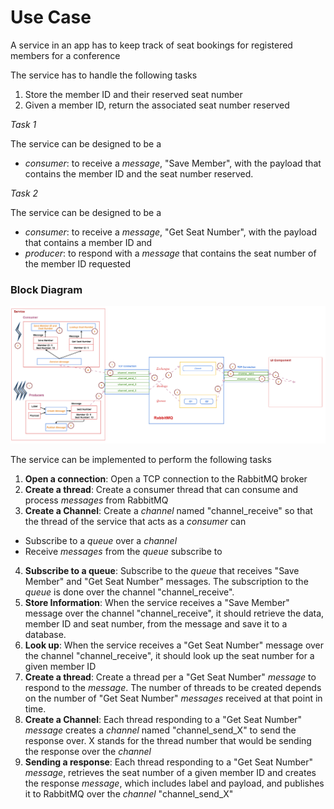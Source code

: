 # Use Case

A service in an app has to keep track of seat bookings for registered members for a conference

The service has to handle the following tasks

1. Store the member ID and their reserved seat number 
2. Given a member ID, return the associated seat number reserved

*Task 1*

The service can be designed to be a

* *consumer*: to receive a *message*, "Save Member", with the payload that contains the member ID and the seat number reserved.

*Task 2*

The service can be designed to be a

* *consumer*: to receive a *message*, "Get Seat Number", with the payload that contains a member ID and 
* *producer*: to respond with a *message* that contains the seat number of the member ID requested

### Block Diagram

![](_misc/Block%20Diagram.png)

The service can be implemented to perform the following tasks

1. **Open a connection**: Open a TCP connection to the RabbitMQ broker
2. **Create a thread**: Create a consumer thread that can consume and process *messages* from RabbitMQ
3. **Create a Channel**: Create a *channel* named "channel_receive" so that the thread of the service that acts as a *consumer* can
  * Subscribe to a *queue* over a *channel*
  * Receive *messages* from the *queue* subscribe to
4. **Subscribe to a queue**: Subscribe to the *queue* that receives "Save Member" and "Get Seat Number" messages. The subscription to the *queue* is done over the channel "channel_receive".
5. **Store Information**: When the service receives a "Save Member" message over the channel "channel_receive", it should retrieve the data, member ID and seat number, from the message and save it to a database.
6. **Look up**: When the service receives a "Get Seat Number" message over the channel "channel_receive", it should look up the seat number for a given member ID 
7. **Create a thread**: Create a thread per a "Get Seat Number" *message* to respond to the *message*. The number of threads to be created depends on the number of "Get Seat Number" *messages* received at that point in time.
8. **Create a Channel**: Each thread responding to a "Get Seat Number" *message* creates a *channel* named "channel_send_X" to send the response over. X stands for the thread number that would be sending the response over the *channel*
9. **Sending a response**: Each thread responding to a "Get Seat Number" *message*, retrieves the seat number of a given member ID and creates the response *message*, which includes label and payload, and publishes it to RabbitMQ over the *channel* "channel_send_X"

